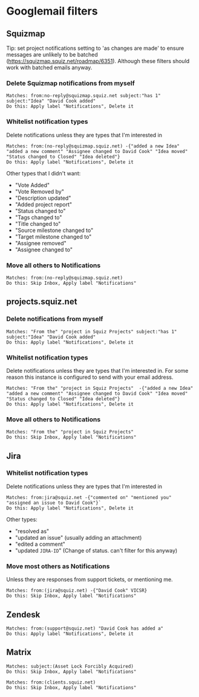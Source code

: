 # Googlemail filters

## Squizmap 
Tip: set project notifications setting to 'as changes are made' to ensure messages are unlikely to be batched (https://squizmap.squiz.net/roadmap/6351).
Although these filters should work with batched emails anyway.

### Delete Squizmap notifications from myself
    Matches: from:no-reply@squizmap.squiz.net subject:"has 1" subject:"Idea" "David Cook added"
    Do this: Apply label "Notifications", Delete it

### Whitelist notification types 
Delete notifications unless they are types that I'm interested in

    Matches: from:(no-reply@squizmap.squiz.net) -{"added a new Idea" "added a new comment" "Assignee changed to David Cook" "Idea moved" "Status changed to Closed" "Idea deleted"}
    Do this: Apply label "Notifications", Delete it

Other types that I didn't want:
* "Vote Added"
* "Vote Removed by"
* "Description updated"
* "Added project report"
* "Status changed to"
* "Tags changed to"
* "Title changed to"
* "Source milestone changed to"
* "Target milestone changed to"
* "Assignee removed"
* "Assignee changed to"

### Move all others to Notifications
    Matches: from:(no-reply@squizmap.squiz.net)
    Do this: Skip Inbox, Apply label "Notifications"

## projects.squiz.net

### Delete notifications from myself
    Matches: "From the" "project in Squiz Projects" subject:"has 1" subject:"Idea" "David Cook added"
    Do this: Apply label "Notifications", Delete it

### Whitelist notification types 
Delete notifications unless they are types that I'm interested in. For some reason this instance is configured to send with your email address.

    Matches: "From the" "project in Squiz Projects"  -{"added a new Idea" "added a new comment" "Assignee changed to David Cook" "Idea moved" "Status changed to Closed" "Idea deleted"}
    Do this: Apply label "Notifications", Delete it

### Move all others to Notifications
    Matches: "From the" "project in Squiz Projects"
    Do this: Skip Inbox, Apply label "Notifications"

## Jira
### Whitelist notification types
Delete notifications unless they are types that I'm interested in

    Matches: from:jira@squiz.net -{"commented on" "mentioned you" "assigned an issue to David Cook"}`
    Do this: Apply label "Notifications", Delete it

Other types:
* "resolved as"
* "updated an issue" (usually adding an attachment)
* "edited a comment"
* "updated `JIRA-ID`" (Change of status. can't filter for this anyway)

### Move most others as Notifications
Unless they are responses from support tickets, or mentioning me.

    Matches: from:(jira@squiz.net) -{"David Cook" VICSR}
    Do this: Skip Inbox, Apply label "Notifications"

## Zendesk
    Matches: from:(support@squiz.net) "David Cook has added a"
    Do this: Apply label "Notifications", Delete it

## Matrix

    Matches: subject:(Asset Lock Forcibly Acquired)
    Do this: Skip Inbox, Apply label "Notifications"

    Matches: from:(clients.squiz.net)
    Do this: Skip Inbox, Apply label "Notifications"
